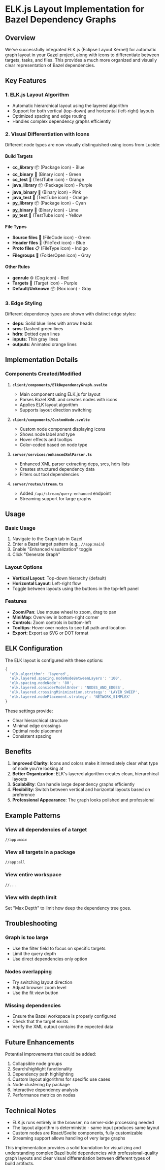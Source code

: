 # ELK.js Layout Implementation for Bazel Dependency Graphs

## Overview

We've successfully integrated ELK.js (Eclipse Layout Kernel) for automatic graph layout in your Gazel project, along with icons to differentiate between targets, tasks, and files. This provides a much more organized and visually clear representation of Bazel dependencies.

## Key Features

### 1. **ELK.js Layout Algorithm**
- Automatic hierarchical layout using the layered algorithm
- Support for both vertical (top-down) and horizontal (left-right) layouts
- Optimized spacing and edge routing
- Handles complex dependency graphs efficiently

### 2. **Visual Differentiation with Icons**
Different node types are now visually distinguished using icons from Lucide:

#### Build Targets
- **cc_library** 📦 (Package icon) - Blue
- **cc_binary** 🔢 (Binary icon) - Green  
- **cc_test** 🧪 (TestTube icon) - Orange
- **java_library** 📦 (Package icon) - Purple
- **java_binary** 🔢 (Binary icon) - Pink
- **java_test** 🧪 (TestTube icon) - Orange
- **py_library** 📦 (Package icon) - Cyan
- **py_binary** 🔢 (Binary icon) - Lime
- **py_test** 🧪 (TestTube icon) - Yellow

#### File Types
- **Source files** 📄 (FileCode icon) - Green
- **Header files** 📝 (FileText icon) - Blue
- **Proto files** 📋 (FileType icon) - Indigo
- **Filegroups** 📁 (FolderOpen icon) - Gray

#### Other Rules
- **genrule** ⚙️ (Cog icon) - Red
- **Targets** 🎯 (Target icon) - Purple
- **Default/Unknown** 📦 (Box icon) - Gray

### 3. **Edge Styling**
Different dependency types are shown with distinct edge styles:
- **deps**: Solid blue lines with arrow heads
- **srcs**: Dashed green lines
- **hdrs**: Dotted cyan lines
- **inputs**: Thin gray lines
- **outputs**: Animated orange lines

## Implementation Details

### Components Created/Modified

1. **`client/components/ElkDependencyGraph.svelte`**
   - Main component using ELK.js for layout
   - Parses Bazel XML and creates nodes with icons
   - Applies ELK layout algorithm
   - Supports layout direction switching

2. **`client/components/CustomNode.svelte`**
   - Custom node component displaying icons
   - Shows node label and type
   - Hover effects and tooltips
   - Color-coded based on node type

3. **`server/services/enhancedXmlParser.ts`**
   - Enhanced XML parser extracting deps, srcs, hdrs lists
   - Creates structured dependency data
   - Filters out tool dependencies

4. **`server/routes/stream.ts`**
   - Added `/api/stream/query-enhanced` endpoint
   - Streaming support for large graphs

## Usage

### Basic Usage
1. Navigate to the Graph tab in Gazel
2. Enter a Bazel target pattern (e.g., `//app:main`)
3. Enable "Enhanced visualization" toggle
4. Click "Generate Graph"

### Layout Options
- **Vertical Layout**: Top-down hierarchy (default)
- **Horizontal Layout**: Left-right flow
- Toggle between layouts using the buttons in the top-left panel

### Features
- **Zoom/Pan**: Use mouse wheel to zoom, drag to pan
- **MiniMap**: Overview in bottom-right corner
- **Controls**: Zoom controls in bottom-left
- **Tooltips**: Hover over nodes to see full path and location
- **Export**: Export as SVG or DOT format

## ELK Configuration

The ELK layout is configured with these options:

```javascript
{
  'elk.algorithm': 'layered',
  'elk.layered.spacing.nodeNodeBetweenLayers': '100',
  'elk.spacing.nodeNode': '80',
  'elk.layered.considerModelOrder': 'NODES_AND_EDGES',
  'elk.layered.crossingMinimization.strategy': 'LAYER_SWEEP',
  'elk.layered.nodePlacement.strategy': 'NETWORK_SIMPLEX'
}
```

These settings provide:
- Clear hierarchical structure
- Minimal edge crossings
- Optimal node placement
- Consistent spacing

## Benefits

1. **Improved Clarity**: Icons and colors make it immediately clear what type of node you're looking at
2. **Better Organization**: ELK's layered algorithm creates clean, hierarchical layouts
3. **Scalability**: Can handle large dependency graphs efficiently
4. **Flexibility**: Switch between vertical and horizontal layouts based on preference
5. **Professional Appearance**: The graph looks polished and professional

## Example Patterns

### View all dependencies of a target
```
//app:main
```

### View all targets in a package
```
//app:all
```

### View entire workspace
```
//...
```

### View with depth limit
Set "Max Depth" to limit how deep the dependency tree goes.

## Troubleshooting

### Graph is too large
- Use the filter field to focus on specific targets
- Limit the query depth
- Use direct dependencies only option

### Nodes overlapping
- Try switching layout direction
- Adjust browser zoom level
- Use the fit view button

### Missing dependencies
- Ensure the Bazel workspace is properly configured
- Check that the target exists
- Verify the XML output contains the expected data

## Future Enhancements

Potential improvements that could be added:
1. Collapsible node groups
2. Search/highlight functionality
3. Dependency path highlighting
4. Custom layout algorithms for specific use cases
5. Node clustering by package
6. Interactive dependency analysis
7. Performance metrics on nodes

## Technical Notes

- ELK.js runs entirely in the browser, no server-side processing needed
- The layout algorithm is deterministic - same input produces same layout
- Custom nodes are React/Svelte components, fully customizable
- Streaming support allows handling of very large graphs

This implementation provides a solid foundation for visualizing and understanding complex Bazel build dependencies with professional-quality graph layouts and clear visual differentiation between different types of build artifacts.
